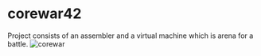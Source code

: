 # corewar42
Project consists of an assembler and a virtual machine which is arena for a battle.
![corewar](https://imgur.com/BSXVUlI)
